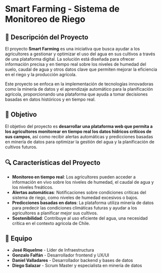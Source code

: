 # Smart Farming - Sistema de Monitoreo de Riego

## 📝 Descripción del Proyecto

El proyecto **Smart Farming** es una iniciativa que busca ayudar a los agricultores a gestionar y optimizar el uso del agua en sus cultivos a través de una plataforma digital. La solución está diseñada para ofrecer información precisa y en tiempo real sobre los niveles de humedad del suelo, caudal de agua y otros datos clave que permiten mejorar la eficiencia en el riego y la producción agrícola.

Este proyecto se enfoca en la implementación de tecnologías innovadoras como la minería de datos y el aprendizaje automático para la planificación agrícola, proporcionando una plataforma que ayuda a tomar decisiones basadas en datos históricos y en tiempo real.

## 🎯 Objetivo

El objetivo del proyecto es **desarrollar una plataforma web que permita a los agricultores monitorear en tiempo real los datos hídricos críticos de sus campos**, así como recibir alertas automáticas y predicciones basadas en minería de datos para optimizar la gestión del agua y la planificación de cultivos futuros.

## 🔍 Características del Proyecto

- **Monitoreo en tiempo real**: Los agricultores pueden acceder a información en vivo sobre los niveles de humedad, el caudal de agua y los niveles freáticos.
- **Alertas automáticas**: Notificaciones sobre condiciones críticas del sistema de riego, como niveles de humedad excesivos o bajos.
- **Predicciones basadas en datos**: La plataforma utiliza minería de datos para predecir las condiciones climáticas futuras y ayudar a los agricultores a planificar mejor sus cultivos.
- **Sostenibilidad**: Contribuye al uso eficiente del agua, una necesidad crítica en el contexto agrícola de Chile.
  

## 👥 Equipo

- **José Riquelme** - Líder de Infraestructura
- **Gonzalo Falfán** - Desarrollador frontend y UX/UI
- **Daniel Valladares** - Desarrollador backend y bases de datos
- **Diego Salazar** - Scrum Master y especialista en minería de datos
